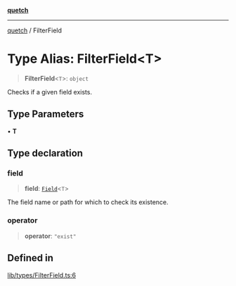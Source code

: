 [**quetch**](../README.md)

***

[quetch](../README.md) / FilterField

# Type Alias: FilterField\<T\>

> **FilterField**\<`T`\>: `object`

Checks if a given field exists.

## Type Parameters

• **T**

## Type declaration

### field

> **field**: [`Field`](Field.md)\<`T`\>

The field name or path for which to check its existence.

### operator

> **operator**: `"exist"`

## Defined in

[lib/types/FilterField.ts:6](https://github.com/nevoland/quetch/blob/74684cd5cd1bd7a08980d4ce305ecc4be0c3e8b8/lib/types/FilterField.ts#L6)
